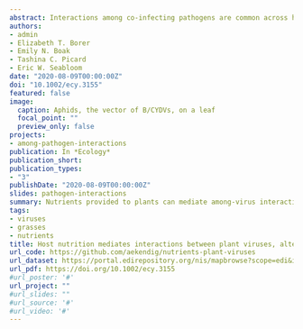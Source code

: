 ```yaml
---
abstract: Interactions among co‐infecting pathogens are common across host taxa and can affect infectious disease dynamics. Host nutrition can mediate these among‐pathogen interactions, altering the establishment and growth of pathogens within hosts. It is unclear, however, how nutrition‐mediated among‐pathogen interactions affect transmission and the spread of disease through populations. We manipulated the nitrogen (N) and phosphorus (P) supplies to oat plants in growth chambers and evaluated interactions between two aphid‐vectored Barley and Cereal Yellow Dwarf Viruses, PAV and RPV. We quantified the effect of each virus on the other’s establishment, within‐plant density, and transmission. Co‐inoculation significantly increased PAV density when N and P supplies were low and tended to increase RPV density when N supply was high. Co‐infection increased PAV transmission when N and P supplies were low and tended to increase RPV transmission when N supply was high. Despite the parallels between the effects of among‐pathogen interactions on density and transmission, changes in virus density only partially explained changes in transmission, suggesting that virus density–independent processes contribute to transmission. A mathematical model describing the spread of two viruses through a plant population, parameterized with empirically derived transmission values, demonstrated that nutrition‐mediated among‐pathogen interactions could affect disease spread. Interactions that altered transmission through virus density–independent processes determined overall disease dynamics. Our work suggests that host nutrition alters disease spread through among‐pathogen interactions that modify transmission.
authors:
- admin
- Elizabeth T. Borer  
- Emily N. Boak  
- Tashina C. Picard  
- Eric W. Seabloom
date: "2020-08-09T00:00:00Z"
doi: "10.1002/ecy.3155"
featured: false
image:
  caption: Aphids, the vector of B/CYDVs, on a leaf
  focal_point: ""
  preview_only: false
projects:
- among-pathogen-interactions
publication: In *Ecology*
publication_short:
publication_types:
- "3"
publishDate: "2020-08-09T00:00:00Z"
slides: pathogen-interactions
summary: Nutrients provided to plants can mediate among-virus interactions and transmission to new plants.
tags:
- viruses
- grasses
- nutrients
title: Host nutrition mediates interactions between plant viruses, altering transmission and predicted disease spread
url_code: https://github.com/aekendig/nutrients-plant-viruses
url_dataset: https://portal.edirepository.org/nis/mapbrowse?scope=edi&identifier=411&revision=2
url_pdf: https://doi.org/10.1002/ecy.3155
#url_poster: '#'
url_project: ""
#url_slides: ""
#url_source: '#'
#url_video: '#'
---
```


